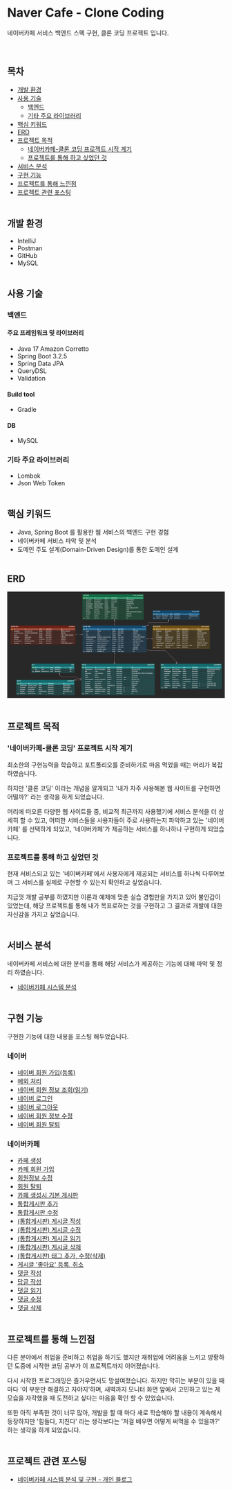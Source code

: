 # Naver Cafe - Clone Coding
네이버카페 서비스 백엔드 스펙 구현, 클론 코딩 프로젝트 입니다.
<br/><br/><br/>

## 목차
- [개발 환경](#개발-환경)
- [사용 기술](#사용-기술)
  - [백엔드](#백엔드)
  - [기타 주요 라이브러리](#기타-주요-라이브러리)
- [핵심 키워드](#핵심-키워드)
- [ERD](#erd)
- [프로젝트 목적](#프로젝트-목적)
  - [네이버카페-클론 코딩 프로젝트 시작 계기](#네이버카페-클론-코딩-프로젝트-시작-계기)
  - [프로젝트를 통해 하고 싶었던 것](#프로젝트를-통해-하고-싶었던-것)
- [서비스 분석](#서비스-분석)
- [구현 기능](#구현-기능)
- [프로젝트를 통해 느낀점](#프로젝트를-통해-느낀점)
- [프로젝트 관련 포스팅](#프로젝트-관련-포스팅)
<br/><br/>

## 개발 환경
- IntelliJ
- Postman
- GitHub
- MySQL
<br/><br/>

## 사용 기술
### 백엔드
#### 주요 프레임워크 및 라이브러리
   - Java 17 Amazon Corretto
   - Spring Boot 3.2.5
   - Spring Data JPA
   - QueryDSL
   - Validation
#### Build tool
   - Gradle
#### DB
   - MySQL
### 기타 주요 라이브러리
- Lombok
- Json Web Token
<br/><br/>

## 핵심 키워드
- Java, Spring Boot 를 활용한 웹 서비스의 백엔드 구현 경험
- 네이버카페 서비스 파악 및 분석
- 도메인 주도 설계(Domain-Driven Design)를 통한 도메인 설계
<br/><br/>

## ERD
![NaverCafe_ERD](imageFiles/NaverCafe_ERD.png)
<br/><br/>

## 프로젝트 목적
### '네이버카페-클론 코딩' 프로젝트 시작 계기
최소한의 구현능력을 학습하고 포트폴리오를 준비하기로 마음 먹었을 때는 머리가 복잡하였습니다.<br/>

하지만 '클론 코딩' 이라는 개념을 알게되고 '내가 자주 사용해본 웹 사이트를 구현하면 어떨까?' 라는 생각을 하게 되었습니다.<br/>

머리에 떠오른 다양한 웹 사이트들 중, 비교적 최근까지 사용했기에 서비스 분석을 더 상세히 할 수 있고, 어떠한 서비스들을 사용자들이 주로 사용하는지 파악하고 있는 '네이버카페' 를 선택하게 되었고, '네이버카페'가 제공하는 서비스를 하나하나 구현하게 되었습니다.<br/>

### 프로젝트를 통해 하고 싶었던 것
현재 서비스되고 있는 '네이버카페'에서 사용자에게 제공되는 서비스를 하나씩 다루어보며 그 서비스를 실제로 구현할 수 있는지 확인하고 싶었습니다.<br/>

지금껏 개발 공부를 하였지만 이론과 예제에 맞춘 실습 경험만을 가지고 있어 불안감이 있었는데, 해당 프로젝트를 통해 내가 목표로하는 것을 구현하고 그 결과로 개발에 대한 자신감을 가지고 싶었습니다.
<br/><br/>

## 서비스 분석
네이버카페 서비스에 대한 분석을 통해 해당 서비스가 제공하는 기능에 대해 파악 및 정리 하였습니다.
- [네이버카페 시스템 분석](https://development-diary-for-me.tistory.com/2)
<br/><br/>

## 구현 기능
구현한 기능에 대한 내용을 포스팅 해두었습니다.
### 네이버
   - [네이버 회원 가입(등록)](https://development-diary-for-me.tistory.com/4)
   - [예외 처리](https://development-diary-for-me.tistory.com/5)
   - [네이버 회원 정보 조회(읽기)](https://development-diary-for-me.tistory.com/6)
   - [네이버 로그인](https://development-diary-for-me.tistory.com/7)
   - [네이버 로그아웃](https://development-diary-for-me.tistory.com/8)
   - [네이버 회원 정보 수정](https://development-diary-for-me.tistory.com/9)
   - [네이버 회원 탈퇴](https://development-diary-for-me.tistory.com/10)
### 네이버카페
   - [카페 생성](https://development-diary-for-me.tistory.com/12)
   - [카페 회원 가입](https://development-diary-for-me.tistory.com/13)
   - [회원정보 수정](https://development-diary-for-me.tistory.com/14)
   - [회원 탈퇴](https://development-diary-for-me.tistory.com/15)
   - [카페 생성시 기본 게시판](https://development-diary-for-me.tistory.com/16)
   - [통합게시판 추가](https://development-diary-for-me.tistory.com/17)
   - [통합게시판 수정](https://development-diary-for-me.tistory.com/18)
   - [(통합게시판) 게시글 작성](https://development-diary-for-me.tistory.com/19)
   - [(통합게시판) 게시글 수정](https://development-diary-for-me.tistory.com/20)
   - [(통합게시판) 게시글 읽기](https://development-diary-for-me.tistory.com/21)
   - [(통합게시판) 게시글 삭제](https://development-diary-for-me.tistory.com/22)
   - [(통합게시판) 태그 추가, 수정(삭제)](https://development-diary-for-me.tistory.com/23)
   - [게시글 '좋아요' 등록, 취소](https://development-diary-for-me.tistory.com/24)
   - [댓글 작성](https://development-diary-for-me.tistory.com/25)
   - [답글 작성](https://development-diary-for-me.tistory.com/26)
   - [댓글 읽기](https://development-diary-for-me.tistory.com/27)
   - [댓글 수정](https://development-diary-for-me.tistory.com/28)
   - [댓글 삭제](https://development-diary-for-me.tistory.com/29)
<br/><br/>

## 프로젝트를 통해 느낀점
다른 분야에서 취업을 준비하고 취업을 하기도 했지만 재취업에 어려움을 느끼고 방황하던 도중에 시작한 코딩 공부가 이 프로젝트까지 이어졌습니다.<br/>

다시 시작한 프로그래밍은 즐거우면서도 망설여졌습니다. 하지만 막히는 부분이 있을 때마다 '이 부분만 해결하고 자야지'하며, 새벽까지 모니터 화면 앞에서 고민하고 있는 제 모습을 자각했을 때 도전하고 싶다는 마음을 확인 할 수 있었습니다.<br/>

또한 아직 부족한 것이 너무 많아, 개발을 할 때 마다 새로 학습해야 할 내용이 계속해서 등장하지만 '힘들다, 지친다' 라는 생각보다는 '저걸 배우면 어떻게 써먹을 수 있을까?' 하는 생각을 하게 되었습니다.
<br/><br/>

## 프로젝트 관련 포스팅
- [네이버카페 시스템 분석 및 구현 - 개인 블로그](https://development-diary-for-me.tistory.com/category/%ED%8F%AC%ED%8A%B8%ED%8F%B4%EB%A6%AC%EC%98%A4/Naver%20Cafe)